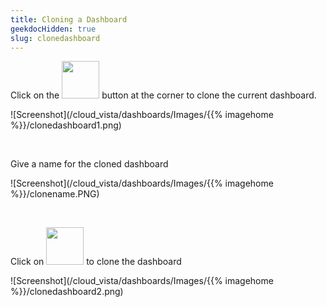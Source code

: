 ```yaml
---
title: Cloning a Dashboard
geekdocHidden: true
slug: clonedashboard
---
```


Click on the <img src="/cloud_vista/dashboards/Images/{{% imagehome %}}/cloneicon2.png" width="60px"> button at the corner to clone the current dashboard.


![Screenshot](/cloud_vista/dashboards/Images/{{% imagehome %}}/clonedashboard1.png)

&nbsp;

 Give a name for the cloned dashboard


![Screenshot](/cloud_vista/dashboards/Images/{{% imagehome %}}/clonename.PNG)

&nbsp;

Click on <img src="/cloud_vista/dashboards/Images/{{% imagehome %}}/cloneicon1.png" width="60px"> to clone the dashboard

![Screenshot](/cloud_vista/dashboards/Images/{{% imagehome %}}/clonedashboard2.png)
